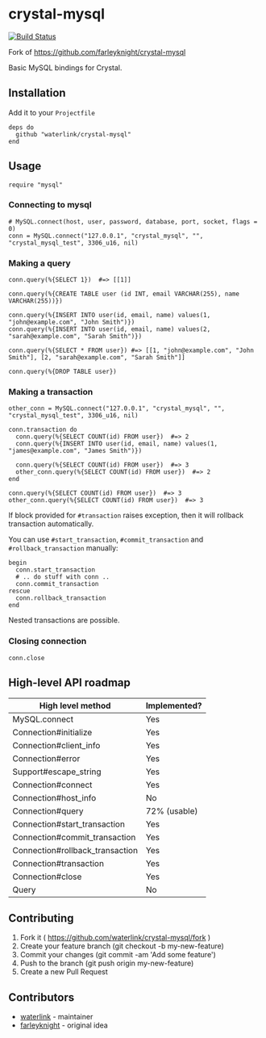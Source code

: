 # crystal-mysql

[![Build Status](https://travis-ci.org/waterlink/crystal-mysql.svg?branch=master)](https://travis-ci.org/waterlink/crystal-mysql)

Fork of https://github.com/farleyknight/crystal-mysql

Basic MySQL bindings for Crystal.

## Installation

Add it to your `Projectfile`

```crystal
deps do
  github "waterlink/crystal-mysql"
end
```

## Usage

```crystal
require "mysql"
```

### Connecting to mysql

```crystal
# MySQL.connect(host, user, password, database, port, socket, flags = 0)
conn = MySQL.connect("127.0.0.1", "crystal_mysql", "", "crystal_mysql_test", 3306_u16, nil)
```

### Making a query

```crystal
conn.query(%{SELECT 1})  #=> [[1]]

conn.query(%{CREATE TABLE user (id INT, email VARCHAR(255), name VARCHAR(255))})

conn.query(%{INSERT INTO user(id, email, name) values(1, "john@example.com", "John Smith")})
conn.query(%{INSERT INTO user(id, email, name) values(2, "sarah@example.com", "Sarah Smith")})

conn.query(%{SELECT * FROM user}) #=> [[1, "john@example.com", "John Smith"], [2, "sarah@example.com", "Sarah Smith"]]

conn.query(%{DROP TABLE user})
```

### Making a transaction

```crystal
other_conn = MySQL.connect("127.0.0.1", "crystal_mysql", "", "crystal_mysql_test", 3306_u16, nil)

conn.transaction do
  conn.query(%{SELECT COUNT(id) FROM user})  #=> 2
  conn.query(%{INSERT INTO user(id, email, name) values(1, "james@example.com", "James Smith")})

  conn.query(%{SELECT COUNT(id) FROM user})  #=> 3
  other_conn.query(%{SELECT COUNT(id) FROM user})  #=> 2
end

conn.query(%{SELECT COUNT(id) FROM user})  #=> 3
other_conn.query(%{SELECT COUNT(id) FROM user})  #=> 3
```

If block provided for `#transaction` raises exception, then it will rollback transaction automatically.

You can use `#start_transaction`, `#commit_transaction` and `#rollback_transaction` manually:

```crystal
begin
  conn.start_transaction
  # .. do stuff with conn ..
  conn.commit_transaction
rescue
  conn.rollback_transaction
end
```

Nested transactions are possible.

### Closing connection

```crystal
conn.close
```

## High-level API roadmap

| High level method               | Implemented? |
|---------------------------------|--------------|
| MySQL.connect                   | Yes          |
| Connection#initialize           | Yes          |
| Connection#client_info          | Yes          |
| Connection#error                | Yes          |
| Support#escape_string           | Yes          |
| Connection#connect              | Yes          |
| Connection#host_info            | No           |
| Connection#query                | 72% (usable) |
| Connection#start_transaction    | Yes          |
| Connection#commit_transaction   | Yes          |
| Connection#rollback_transaction | Yes          |
| Connection#transaction          | Yes          |
| Connection#close                | Yes          |
| Query                           | No           |

## Contributing

1. Fork it ( https://github.com/waterlink/crystal-mysql/fork )
2. Create your feature branch (git checkout -b my-new-feature)
3. Commit your changes (git commit -am 'Add some feature')
4. Push to the branch (git push origin my-new-feature)
5. Create a new Pull Request

## Contributors

- [waterlink](https://github.com/waterlink) - maintainer
- [farleyknight](https://github.com/farleyknight) - original idea
